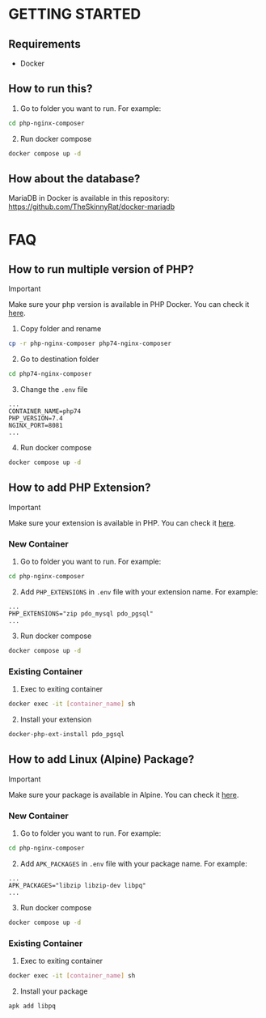 # GETTING STARTED
## Requirements
- Docker
## How to run this?
1. Go to folder you want to run. For example:
```bash
cd php-nginx-composer
```
2. Run docker compose
```bash
docker compose up -d
```
## How about the database?
MariaDB in Docker is available in this repository: https://github.com/TheSkinnyRat/docker-mariadb

# FAQ
## How to run multiple version of PHP?
> [!IMPORTANT]  
> Make sure your php version is available in PHP Docker. You can check it [here](https://hub.docker.com/_/php).
1. Copy folder and rename
```bash
cp -r php-nginx-composer php74-nginx-composer
```
2. Go to destination folder
```bash
cd php74-nginx-composer
```
3. Change the `.env` file
```env
...
CONTAINER_NAME=php74
PHP_VERSION=7.4
NGINX_PORT=8081
...
```
4. Run docker compose
```bash
docker compose up -d
```

## How to add PHP Extension?
> [!IMPORTANT]  
> Make sure your extension is available in PHP. You can check it [here](https://pecl.php.net/).
### New Container
1. Go to folder you want to run. For example:
```bash
cd php-nginx-composer
```
2. Add `PHP_EXTENSIONS` in `.env` file with your extension name. For example:
```env
...
PHP_EXTENSIONS="zip pdo_mysql pdo_pgsql"
...
```
3. Run docker compose
```bash
docker compose up -d
```
### Existing Container
1. Exec to exiting container
```bash
docker exec -it [container_name] sh
```
2. Install your extension
```bash
docker-php-ext-install pdo_pgsql
```

## How to add Linux (Alpine) Package?
> [!IMPORTANT]  
> Make sure your package is available in Alpine. You can check it [here](https://pkgs.alpinelinux.org/packages).
### New Container
1. Go to folder you want to run. For example:
```bash
cd php-nginx-composer
```
2. Add `APK_PACKAGES` in `.env` file with your package name. For example:
```env
...
APK_PACKAGES="libzip libzip-dev libpq"
...
```
3. Run docker compose
```bash
docker compose up -d
```
### Existing Container
1. Exec to exiting container
```bash
docker exec -it [container_name] sh
```
2. Install your package
```bash
apk add libpq
```